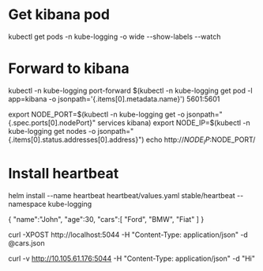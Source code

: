 

# Get kibana pod
 kubectl get pods -n kube-logging -o wide --show-labels --watch



# Forward to kibana

kubectl -n kube-logging port-forward $(kubectl -n kube-logging get pod -l app=kibana -o jsonpath='{.items[0].metadata.name}') 5601:5601


export NODE_PORT=$(kubectl -n kube-logging get -o jsonpath="{.spec.ports[0].nodePort}" services kibana)
export NODE_IP=$(kubectl -n kube-logging get nodes -o jsonpath="{.items[0].status.addresses[0].address}")
echo http://$NODE_IP:$NODE_PORT/


# Install heartbeat

helm install --name heartbeat heartbeat/values.yaml stable/heartbeat --namespace kube-logging

{
"name":"John",
"age":30,
"cars":[ "Ford", "BMW", "Fiat" ]
}

curl -XPOST http://localhost:5044 -H "Content-Type: application/json" -d @cars.json

curl -v http://10.105.61.176:5044 -H "Content-Type: application/json" -d "Hi"

